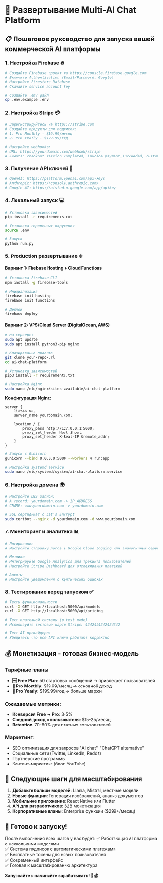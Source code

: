 # 🚀 Развертывание Multi-AI Chat Platform

## 📋 Пошаговое руководство для запуска вашей коммерческой AI платформы

### 1. **Настройка Firebase** 🔥

```bash
# Создайте Firebase проект на https://console.firebase.google.com
# Включите Authentication (Email/Password, Google)
# Настройте Firestore Database
# Скачайте service account key

# Создайте .env файл
cp .env.example .env
```

### 2. **Настройка Stripe** 💳

```bash
# Зарегистрируйтесь на https://stripe.com
# Создайте продукты для подписок:
# 1. Pro Monthly - $19.99/месяц
# 2. Pro Yearly - $199.99/год

# Настройте webhooks:
# URL: https://yourdomain.com/webhook/stripe
# Events: checkout.session.completed, invoice.payment_succeeded, customer.subscription.deleted
```

### 3. **Получение API ключей** 🔐

```bash
# OpenAI: https://platform.openai.com/api-keys
# Anthropic: https://console.anthropic.com/
# Google AI: https://aistudio.google.com/app/apikey
```

### 4. **Локальный запуск** 💻

```bash
# Установка зависимостей
pip install -r requirements.txt

# Установка переменных окружения
source .env

# Запуск
python run.py
```

### 5. **Production развертывание** 🌐

#### Вариант 1: Firebase Hosting + Cloud Functions

```bash
# Установка Firebase CLI
npm install -g firebase-tools

# Инициализация
firebase init hosting
firebase init functions

# Деплой
firebase deploy
```

#### Вариант 2: VPS/Cloud Server (DigitalOcean, AWS)

```bash
# На сервере:
sudo apt update
sudo apt install python3-pip nginx

# Клонирование проекта
git clone your-repo-url
cd ai-chat-platform

# Установка зависимостей
pip3 install -r requirements.txt

# Настройка Nginx
sudo nano /etc/nginx/sites-available/ai-chat-platform
```

**Конфигурация Nginx:**

```nginx
server {
    listen 80;
    server_name yourdomain.com;
    
    location / {
        proxy_pass http://127.0.0.1:5000;
        proxy_set_header Host $host;
        proxy_set_header X-Real-IP $remote_addr;
    }
}
```

```bash
# Запуск с Gunicorn
gunicorn --bind 0.0.0.0:5000 --workers 4 run:app

# Настройка systemd service
sudo nano /etc/systemd/system/ai-chat-platform.service
```

### 6. **Настройка домена** 🌍

```bash
# Настройте DNS записи:
# A record: yourdomain.com -> IP_ADDRESS
# CNAME: www.yourdomain.com -> yourdomain.com

# SSL сертификат с Let's Encrypt
sudo certbot --nginx -d yourdomain.com -d www.yourdomain.com
```

### 7. **Мониторинг и аналитика** 📊

```bash
# Логирование
# Настройте отправку логов в Google Cloud Logging или аналогичный сервис

# Метрики
# Интегрируйте Google Analytics для трекинга пользователей
# Настройте Stripe Dashboard для отслеживания платежей

# Алерты
# Настройте уведомления о критических ошибках
```

### 8. **Тестирование перед запуском** ✅

```bash
# Тесты функциональности
curl -X GET http://localhost:5000/api/models
curl -X GET http://localhost:5000/api/pricing

# Тест платежной системы (в test mode)
# Используйте тестовые карты Stripe: 4242424242424242

# Тест AI провайдеров
# Убедитесь что все API ключи работают корректно
```

## 💰 **Монетизация - готовая бизнес-модель**

### Тарифные планы:

- **🆓 Free Plan**: 50 стартовых сообщений → привлекает пользователей
- **🚀 Pro Monthly**: $19.99/месяц → основной доход
- **💎 Pro Yearly**: $199.99/год → больше маржи

### Ожидаемые метрики:
- **Конверсия Free → Pro**: 3-5%
- **Средний доход с пользователя**: $15-25/месяц  
- **Retention**: 70-80% для платных пользователей

### Маркетинг:
- SEO оптимизация для запросов "AI chat", "ChatGPT alternative"
- Социальные сети (Twitter, LinkedIn, Reddit)
- Партнерские программы
- Контент-маркетинг (блог, YouTube)

## 🔧 **Следующие шаги для масштабирования**

1. **Добавьте больше моделей**: Llama, Mistral, местные модели
2. **Новые функции**: Генерация изображений, анализ документов
3. **Мобильное приложение**: React Native или Flutter
4. **API для разработчиков**: B2B монетизация
5. **Корпоративные планы**: Enterprise функции ($299+/месяц)

## 🎯 **Готово к запуску!**

После выполнения всех шагов у вас будет:
✅ Работающая AI платформа с несколькими моделями  
✅ Система подписок с автоматическими платежами  
✅ Бесплатные токены для новых пользователей  
✅ Современный интерфейс  
✅ Готовая к масштабированию архитектура  

**Запускайте и начинайте зарабатывать! 🚀💰**